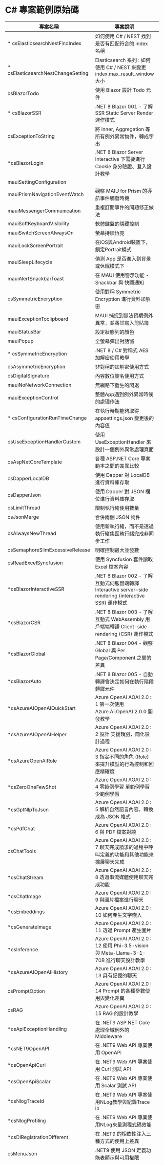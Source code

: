 # C# 專案範例原始碼

|專案名稱|專案說明|備註|
|-|-|-|
|* csElasticsearchNestFindIndex|如何使用 C# / NEST 找到是否有匹配符合的 index 名稱||
|* csElasticsearchNestChangeSetting|Elasticsearch 系列 : 如何使用 C# / NEST 來變更 index.max_result_window 大小||
|csBlazorTodo|使用 Blazor 設計 Todo 元件|https://reactsimpletodo.darenge.net/|
|* csBlazorSSR|.NET 8 Blazor 001 - 了解 SSR Static Server Render 運作模式||
|csExceptionToString|將 Inner, Aggregation 等所有例外異常物件，轉成字串||
|*csBlazorLogin|.NET 8 Blazor Server Interactive 下需要進行 Cookie 身分驗證、登入設計教學||
|mauiSettingConfiguration|||
|mauiPrismNavigationEventWatch|觀察 MAIU for Prism 的導航事件觸發時機||
|mauiMessengerCommunication|重複訂閱事件的問題修正做法||
|mauiSoftKeyboardVisibility|軟體鍵盤的隱藏控制||
|mauiSwitchScreenAlwaysOn|螢幕持續恆亮||
|mauiLockScreenPortrait|在iOS與Android裝置下，鎖定Portrait模式||
|mauiSleepLifecycle|偵測 App 是否進入到背景或休眠模式下||
|mauiAlertSnackbarToast|在 MAUI 使用警示功能 - Snackbar 與 快顯通知||
|csSymmetricEncryption|使用對稱 Symmetric Encryption 進行資料加解密||
|mauiExceptionToclipboard|MAUI 捕捉到無法預期例外異常，並將其寫入剪貼簿||
|mauiStatusBar|設定狀態列的顏色||
|mauiPopup|全螢幕彈出對話窗||
|* csSymmetricEncryption|.NET 8 / C# 對稱式 AES 加解密使用教學||
|csAsymmetricEncryption|非對稱的加解密使用方式||
|csDigitalSignature|內容數位簽名使用方式||
|mauiNoNetworkConnection|無網路下發生的閃退||
|mauiExceptionControl|整體App遇到例外異常時候的處理作法||
|* csConfigurationRunTimeChange|在執行時期能夠取得 appsettings.json 變更後的內容值||
|csUseExceptionHandlerCustom|使用 UseExceptionHandler 來設計一個例外異常處理頁面||
|csAspNetCoreTemplate|各種 ASP.NET Core 專案範本之間的差異比較||
|csDapperLocalDB|使用 Dapper 對 LocalDB 進行資料庫存取||
|csDapperJson|使用 Dapper 對 JSON 欄位進行資料庫存取||
|csLimitThread|限制執行緒使用數量||
|csJsonMerge|合併兩個 JSON 物件||
|csAlwaysNewThread|使用新執行緒，而不是透過執行緒集區執行緒完成非同步工作||
|csSemaphoreSlimExcessiveRelease|明確控制最大並發數||
|csReadExcelSyncfusion|使用 Syncfusion 套件讀取 Excel 檔案內容||
|*csBlazorInteractiveSSR|.NET 8 Blazor 002 - 了解 互動式伺服器端轉譯 Interactive server-side rendering (interactive SSR) 運作模式||
|*csBlazorCSR|.NET 8 Blazor 003 - 了解 互動式 WebAssembly 用戶端端轉譯 Client-side rendering (CSR) 運作模式||
|*csBlazorGlobal|.NET 8 Blazor 004 - 觀察 Global 與 Per Page/Component 之間的差異||
|*csBlazorAuto|.NET 8 Blazor 005 - 自動轉譯會決定如何在執行階段轉譯元件||
|*csAzureAIOpenAIQuickStart|Azure OpenAI AOAI 2.0 : 1 第一次使用 Azure.AI.OpenAI 2.0.0 開發教學||
|*csAzureAIOpenAIHelper|Azure OpenAI AOAI 2.0 : 2 設計 支援類別，簡化設計過程||
|*csAzureOpenAIRole|Azure OpenAI AOAI 2.0 : 3 指定不同的角色 (Role) 來提升模型的行為控制和回應精確度||
|*csZeroOneFewShot|Azure OpenAI AOAI 2.0 : 4 零範例學習 單範例學習 少範例學習||
|*csGptNlpToJson|Azure OpenAI AOAI 2.0 : 5 解析自然語言內容，轉換成為 JSON 格式||
|*csPdfChat|Azure OpenAI AOAI 2.0 : 6 與 PDF 檔案對談||
|csChatTools|Azure OpenAI AOAI 2.0 : 7 聊天完成請求的過程中呼叫定義的功能和其他功能來擴展聊天完成||
|*csChatStream|Azure OpenAI AOAI 2.0 : 8 透過串流媒體使用聊天完成功能||
|*csChatImage|Azure OpenAI AOAI 2.0 : 9 與圖片檔案進行聊天||
|*csEmbeddings|Azure OpenAI AOAI 2.0 : 10 如何產生文字嵌入||
|*csGenerateImage|Azure OpenAI AOAI 2.0 : 11 透過 Prompt 產生圖片||
|*csInference|Azure OpenAI AOAI 2.0 : 12 使用 Phi-3.5-vision 與 Meta-Llama-3-1-70B 進行聊天設計教學||
|*csAzureAIOpenAIHistory|Azure OpenAI AOAI 2.0 : 13 具有記憶的聊天||
|csPromptOption|Azure OpenAI AOAI 2.0 : 14 Prompt 的各種參數使用與變化差異||
|csRAG|Azure OpenAI AOAI 2.0 : 15 RAG 的設計教學||
|*csApiExceptionHandling|在 .NET9 ASP.NET Core 處理全域例外的 Middleware||
|*csNET9OpenAPI|在 .NET9 Web API 專案使用 OpenAPI||
|*csOpenApiCurl|在 .NET9 Web API 專案使用 Curl 測試 API||
|*csOpenApiScalar|在 .NET9 Web API 專案使用 Scalar 測試 API||
|*csNlogTraceId|在 .NET9 Web API 專案使用NLog教學與紀錄Trace Id||
|*csNlogProfiling|在 .NET9 Web API 專案使用NLog來量測程式碼效能||
|*csDIRegistrationDifferent|在 .NET9 的相依性注入三種方式的使用上差異||
|csMenuJson|.NET9 使用 JSON 定義功能表顯示與可用權限||
||||
||||
||||
||||
||||
||||
||||
||||
||||
||||
||||
||||
||||
||||
||||
||||
||||
||||
||||
||||
||||
||||
||||
||||
||||
||||
||||
||||
||||
||||
||||
||||
||||
||||
||||
||||
||||
||||
||||
||||
||||
||||
||||
||||
||||
||||
||||
||||
||||
||||
||||
||||
||||
||||
||||
||||
||||
||||
||||
||||
||||
||||
||||
||||
||||
||||
||||
||||
||||
||||
||||
||||
||||
||||
||||
||||
||||
||||
||||
||||
||||
||||
||||
||||
||||
||||
||||
||||
||||
||||
||||
||||
||||
||||
||||
||||
||||
||||
||||
||||
||||
||||
||||
||||
||||
||||
||||
||||
||||
||||
||||
||||
||||
||||
||||
||||
||||
||||
||||
||||
||||
||||
||||
||||

iOS Simulator: A fatal error occurred while trying to start the server.

xcrun simctl shutdown all

rm -r ~/Library/Developer/CoreSimulator/Caches

sudo rm -R /Users/swee/Library/Developer/CoreSimulator/Caches

open -a Simulator

cat /Library/Logs/CoreSimulator/CoreSimulator.log

On macOS 13 and above
Go to System Settings → General → Storage → Developer
Delete "Developer Caches"
